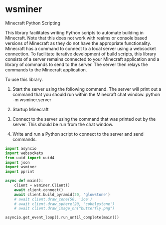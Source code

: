 # wsminer
Minecraft Python Scripting

This library facilitates writing Python scripts to automate building in Minecraft.  Note that this does not work with realms or console based versions of Minecraft as they do not have the appropriate functionality.  Minecraft has a command to connect to a local server using a websocket connection.  To facilitate iterative development of build scripts, this library consists of a server remains connected to your Minecraft application and a library of commands to send to the server.  The server then relays the commands to the Minecraft application.

To use this library.

1. Start the server using the following command.  The server will print out a command that you should run within the Minecraft chat window.
python -m wsminer.server

2. Startup Minecraft

3. Connect to the server using the command that was printed out by the server.  This should be run from the chat window.

4. Write and run a Python script to connect to the server and send commands.

``` PYTHON
import asyncio
import websockets
from uuid import uuid4
import json
import wsminer
import pprint

async def main():
    client = wsminer.Client()
    await client.connect()
    await client.build_pyramid(20, 'glowstone')
    # await client.draw_cone(50, 'ice')
    # await client.draw_sphere(20, 'cobblestone')
    # await client.draw_image_nn("butterfly.png")

asyncio.get_event_loop().run_until_complete(main())

```
